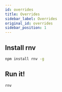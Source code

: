 ```yaml
---
id: overrides
title: Overrides
sidebar_label: Overrides
original_id: overrides
sidebar_position: 1
---
```


<!-- <img className="header-image" src="https://renative.org/img/ic_quickstart.png" width="50" height="50" /> -->

## Install rnv

```bash
npm install rnv -g
```

## Run it!

```bash
rnv
```
